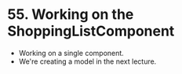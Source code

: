 # 55. Working on the ShoppingListComponent
- Working on a single component. 
- We're creating a model in the next lecture.